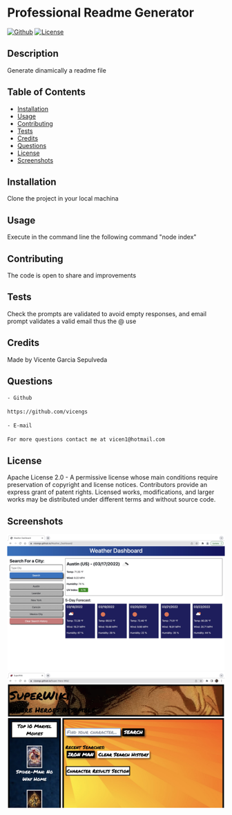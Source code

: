 # Professional Readme Generator

[![Github](https://img.shields.io/static/v1?label=Github&message=vicengs&color=yellow)](https://github.com/vicengs) [![License](https://img.shields.io/static/v1?label=License&message=Apache-2.0&color=green)](http://choosealicense.com/licenses/apache-2.0/)


## Description
  
Generate dinamically a readme file


## Table of Contents

* [Installation](#installation)
* [Usage](#usage)
* [Contributing](#contributing)
* [Tests](#tests)
* [Credits](#credits)
* [Questions](#questions)
* [License](#license)
* [Screenshots](#screenshots)


## Installation

Clone the project in your local machina


## Usage

Execute in the command line the following command "node index"


## Contributing

The code is open to share and improvements


## Tests

Check the prompts are validated to avoid empty responses, and email prompt validates a valid email thus the @ use


## Credits

Made by Vicente Garcia Sepulveda


## Questions

    - Github

    https://github.com/vicengs

    - E-mail

    For more questions contact me at vicen1@hotmail.com


## License

Apache License 2.0 - A permissive license whose main conditions require preservation of copyright and license notices. Contributors provide an express grant of patent rights. Licensed works, modifications, and larger works may be distributed under different terms and without source code.


## Screenshots
    
![image1](/assets/images/image1.jpg)
![image2](/assets/images/image2.jpg)